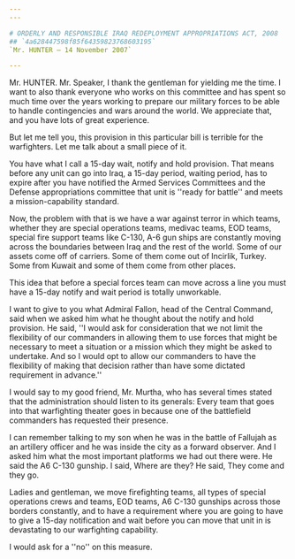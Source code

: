 ```yaml
---
---

# ORDERLY AND RESPONSIBLE IRAQ REDEPLOYMENT APPROPRIATIONS ACT, 2008
## `4a628447598f85f64359823768603195`
`Mr. HUNTER — 14 November 2007`

---
```



Mr. HUNTER. Mr. Speaker, I thank the gentleman for yielding me the 
time. I want to also thank everyone who works on this committee and has 
spent so much time over the years working to prepare our military 
forces to be able to handle contingencies and wars around the world. We 
appreciate that, and you have lots of great experience.

But let me tell you, this provision in this particular bill is 
terrible for the warfighters. Let me talk about a small piece of it.

You have what I call a 15-day wait, notify and hold provision. That 
means before any unit can go into Iraq, a 15-day period, waiting 
period, has to expire after you have notified the Armed Services 
Committees and the Defense appropriations committee that unit is 
''ready for battle'' and meets a mission-capability standard.

Now, the problem with that is we have a war against terror in which 
teams, whether they are special operations teams, medivac teams, EOD 
teams, special fire support teams like C-130, A-6 gun ships are 
constantly moving across the boundaries between Iraq and the rest of 
the world. Some of our assets come off of carriers. Some of them come 
out of Incirlik, Turkey. Some from Kuwait and some of them come from 
other places.

This idea that before a special forces team can move across a line 
you must have a 15-day notify and wait period is totally unworkable.

I want to give to you what Admiral Fallon, head of the Central 
Command, said when we asked him what he thought about the notify and 
hold provision. He said, ''I would ask for consideration that we not 
limit the flexibility of our commanders in allowing them to use forces 
that might be necessary to meet a situation or a mission which they 
might be asked to undertake. And so I would opt to allow our commanders 
to have the flexibility of making that decision rather than have some 
dictated requirement in advance.''

I would say to my good friend, Mr. Murtha, who has several times 
stated that the administration should listen to its generals: Every 
team that goes into that warfighting theater goes in because one of the 
battlefield commanders has requested their presence.

I can remember talking to my son when he was in the battle of 
Fallujah as an artillery officer and he was inside the city as a 
forward observer. And I asked him what the most important platforms we 
had out there were. He said the A6 C-130 gunship. I said, Where are 
they? He said, They come and they go.

Ladies and gentleman, we move firefighting teams, all types of 
special operations crews and teams, EOD teams, A6 C-130 gunships across 
those borders constantly, and to have a requirement where you are going 
to have to give a 15-day notification and wait before you can move that 
unit in is devastating to our warfighting capability.

I would ask for a ''no'' on this measure.